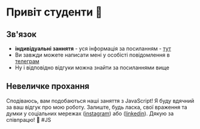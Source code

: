 # Привіт студенти 👋

## Зв'язок
- **індивідуальні заннятя** - уся інформація за посиланням - [тут](https://t.me/jsLessonsBot)
- Ви завжди можете написати мені у особісті повідомлення в [телеграм](https://t.me/pikimel)
- Ну і відповідно відгуки можна знайти за посиланнями вище
  
## Невеличке прохання
Сподіваюсь, вам подобаються наші заняття з JavaScript! Я буду вдячний за ваш відгук про мою роботу. Залиште, будь ласка, свої враження та думки у соціальних мережах ([instagram](https://www.instagram.com/p/CtM1NELN91a/)) або ([linkedin](https://www.linkedin.com/recs/give/?senderId=pashchneko)). Дякую за співпрацю! 🚀 #JS




